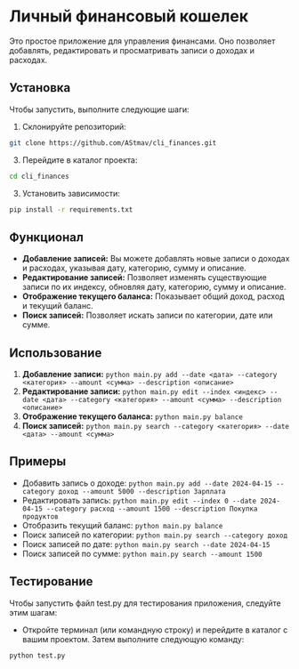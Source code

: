 # Личный финансовый кошелек

Это простое приложение для управления финансами. Оно позволяет добавлять, редактировать и просматривать записи о доходах и расходах.

## Установка

Чтобы запустить, выполните следующие шаги:

1. Склонируйте репозиторий:
```bash
git clone https://github.com/AStmav/cli_finances.git
```

3. Перейдите в каталог проекта:
```bash
cd cli_finances
```


3. Установить зависимости:
```bash
pip install -r requirements.txt
```
## Функционал

- **Добавление записей:** Вы можете добавлять новые записи о доходах и расходах, указывая дату, категорию, сумму и описание.
- **Редактирование записей:** Позволяет изменять существующие записи по их индексу, обновляя дату, категорию, сумму и описание.
- **Отображение текущего баланса:** Показывает общий доход, расход и текущий баланс.
- **Поиск записей:** Позволяет искать записи по категории, дате или сумме.

## Использование

1. **Добавление записи:** `python main.py add --date <дата> --category <категория> --amount <сумма> --description <описание>`
2. **Редактирование записи:** `python main.py edit --index <индекс> --date <дата> --category <категория> --amount <сумма> --description <описание>`
3. **Отображение текущего баланса:** `python main.py balance`
4. **Поиск записей:** `python main.py search --category <категория> --date <дата> --amount <сумма>`

## Примеры

- Добавить запись о доходе: `python main.py add --date 2024-04-15 --category доход --amount 5000 --description Зарплата`
- Редактировать запись: `python main.py edit --index 0 --date 2024-04-15 --category расход --amount 1500 --description Покупка продуктов`
- Отобразить текущий баланс: `python main.py balance`
- Поиск записей по категории: `python main.py search --category доход`
- Поиск записей по дате: `python main.py search --date 2024-04-15`
- Поиск записей по сумме: `python main.py search --amount 1500`


## Тестирование

Чтобы запустить файл test.py для тестирования приложения, следуйте этим шагам:

- Откройте терминал (или командную строку) и перейдите в каталог с вашим проектом. Затем выполните следующую команду:

```bash
python test.py
```
